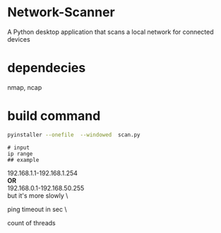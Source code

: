 # Network-Scanner
A Python desktop application that scans a local network for connected devices

# dependecies
nmap, ncap

# build command
``` bash
pyinstaller --onefile  --windowed  scan.py
```

```
# input
ip range
## example
```
192.168.1.1-192.168.1.254 \
**OR** \
192.168.0.1-192.168.50.255 \
but it's more slowly \

ping timeout in sec \

count of threads


